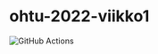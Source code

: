 # ohtu-2022-viikko1

![GitHub Actions](https://github.com/rjpalt/ohtu-2022-viikko1/workflows/CI/badge.svg)

